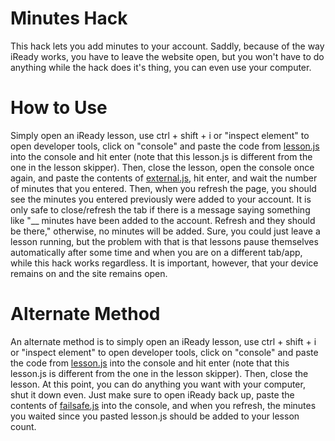 # Minutes Hack
This hack lets you add minutes to your account. Saddly, because of the way iReady works, you have to leave the website open, but you won't have to do anything while the hack does it's thing, you can even use your computer.

# How to Use
Simply open an iReady lesson, use ctrl + shift + i or "inspect element" to open developer tools, click on "console" and paste the code from [lesson.js](lesson.js) into the console and hit enter (note that this lesson.js is different from the one in the lesson skipper). Then, close the lesson, open the console once again, and paste the contents of [external.js](external.js), hit enter, and wait the number of minutes that you entered. Then, when you refresh the page, you should see the minutes you entered previously were added to your account. It is only safe to close/refresh the tab if there is a message saying something like "__ minutes have been added to the account. Refresh and they should be there," otherwise, no minutes will be added.
Sure, you could just leave a lesson running, but the problem with that is that lessons pause themselves automatically after some time and when you are on a different tab/app, while this hack works regardless. It is important, however, that your device remains on and the site remains open.

# Alternate Method
An alternate method is to simply open an iReady lesson, use ctrl + shift + i or "inspect element" to open developer tools, click on "console" and paste the code from [lesson.js](lesson.js) into the console and hit enter (note that this lesson.js is different from the one in the lesson skipper). Then, close the lesson. At this point, you can do anything you want with your computer, shut it down even. Just make sure to open iReady back up, paste the contents of [failsafe.js](failsafe.js) into the console, and when you refresh, the minutes you waited since you pasted lesson.js should be added to your lesson count.
